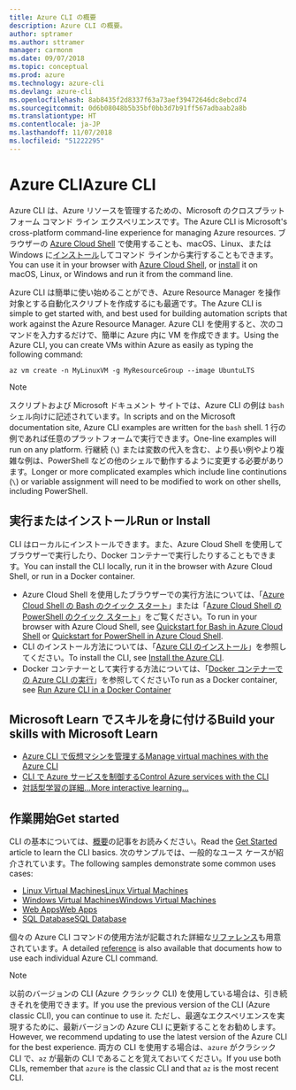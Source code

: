 ```yaml
---
title: Azure CLI の概要
description: Azure CLI の概要。
author: sptramer
ms.author: sttramer
manager: carmonm
ms.date: 09/07/2018
ms.topic: conceptual
ms.prod: azure
ms.technology: azure-cli
ms.devlang: azure-cli
ms.openlocfilehash: 8ab8435f2d8337f63a73aef39472646dc8ebcd74
ms.sourcegitcommit: 0d6b08048b5b35bf0bb3d7b91ff567adbaab2a8b
ms.translationtype: HT
ms.contentlocale: ja-JP
ms.lasthandoff: 11/07/2018
ms.locfileid: "51222295"
---
```

# <a name="azure-cli"></a><span data-ttu-id="0773a-103">Azure CLI</span><span class="sxs-lookup"><span data-stu-id="0773a-103">Azure CLI</span></span>

<span data-ttu-id="0773a-104">Azure CLI は、Azure リソースを管理するための、Microsoft のクロスプラットフォーム コマンド ライン エクスペリエンスです。</span><span class="sxs-lookup"><span data-stu-id="0773a-104">The Azure CLI is Microsoft's cross-platform command-line experience for managing Azure resources.</span></span>
<span data-ttu-id="0773a-105">ブラウザーの [Azure Cloud Shell](/azure/cloud-shell/overview) で使用することも、macOS、Linux、または Windows に[インストール](install-azure-cli.md)してコマンド ラインから実行することもできます。</span><span class="sxs-lookup"><span data-stu-id="0773a-105">You can use it in your browser with [Azure Cloud Shell](/azure/cloud-shell/overview), or [install](install-azure-cli.md) it on macOS, Linux, or Windows and run it from the command line.</span></span>

<span data-ttu-id="0773a-106">Azure CLI は簡単に使い始めることができ、Azure Resource Manager を操作対象とする自動化スクリプトを作成するにも最適です。</span><span class="sxs-lookup"><span data-stu-id="0773a-106">The Azure CLI is simple to get started with, and best used for building automation scripts that work against the Azure Resource Manager.</span></span> <span data-ttu-id="0773a-107">Azure CLI を使用すると、次のコマンドを入力するだけで、簡単に Azure 内に VM を作成できます。</span><span class="sxs-lookup"><span data-stu-id="0773a-107">Using the Azure CLI, you can create VMs within Azure as easily as typing the following command:</span></span>

```azurecli-interactive
az vm create -n MyLinuxVM -g MyResourceGroup --image UbuntuLTS
```

> [!NOTE]
>
> <span data-ttu-id="0773a-108">スクリプトおよび Microsoft ドキュメント サイトでは、Azure CLI の例は `bash` シェル向けに記述されています。</span><span class="sxs-lookup"><span data-stu-id="0773a-108">In scripts and on the Microsoft documentation site, Azure CLI examples are written for the `bash` shell.</span></span> <span data-ttu-id="0773a-109">1 行の例であれば任意のプラットフォームで実行できます。</span><span class="sxs-lookup"><span data-stu-id="0773a-109">One-line examples will run on any platform.</span></span> <span data-ttu-id="0773a-110">行継続 (`\`) または変数の代入を含む、より長い例やより複雑な例は、PowerShell などの他のシェルで動作するように変更する必要があります。</span><span class="sxs-lookup"><span data-stu-id="0773a-110">Longer or more complicated examples which include line continutions (`\`) or variable assignment will need to be modified to work on other shells, including PowerShell.</span></span>

## <a name="run-or-install"></a><span data-ttu-id="0773a-111">実行またはインストール</span><span class="sxs-lookup"><span data-stu-id="0773a-111">Run or Install</span></span>

<span data-ttu-id="0773a-112">CLI はローカルにインストールできます。また、Azure Cloud Shell を使用してブラウザーで実行したり、Docker コンテナーで実行したりすることもできます。</span><span class="sxs-lookup"><span data-stu-id="0773a-112">You can install the CLI locally, run it in the browser with Azure Cloud Shell, or run in a Docker container.</span></span>

* <span data-ttu-id="0773a-113">Azure Cloud Shell を使用したブラウザーでの実行方法については、「[Azure Cloud Shell の Bash のクイック スタート](/azure/cloud-shell/quickstart)」または「[Azure Cloud Shell の PowerShell のクイック スタート](/azure/cloud-shell/quickstart-powershell)」をご覧ください。</span><span class="sxs-lookup"><span data-stu-id="0773a-113">To run in your browser with Azure Cloud Shell, see [Quickstart for Bash in Azure Cloud Shell](/azure/cloud-shell/quickstart) or [Quickstart for PowerShell in Azure Cloud Shell](/azure/cloud-shell/quickstart-powershell).</span></span>
* <span data-ttu-id="0773a-114">CLI のインストール方法については、「[Azure CLI のインストール](install-azure-cli.md)」を参照してください。</span><span class="sxs-lookup"><span data-stu-id="0773a-114">To install the CLI, see [Install the Azure CLI](install-azure-cli.md).</span></span>
* <span data-ttu-id="0773a-115">Docker コンテナーとして実行する方法については、「[Docker コンテナーでの Azure CLI の実行](run-azure-cli-docker.md)」を参照してください</span><span class="sxs-lookup"><span data-stu-id="0773a-115">To run as a Docker container, see [Run Azure CLI in a Docker Container](run-azure-cli-docker.md)</span></span>

## <a name="build-your-skills-with-microsoft-learn"></a><span data-ttu-id="0773a-116">Microsoft Learn でスキルを身に付ける</span><span class="sxs-lookup"><span data-stu-id="0773a-116">Build your skills with Microsoft Learn</span></span>

- [<span data-ttu-id="0773a-117">Azure CLI で仮想マシンを管理する</span><span class="sxs-lookup"><span data-stu-id="0773a-117">Manage virtual machines with the Azure CLI</span></span>](/learn/modules/manage-virtual-machines-with-azure-cli/)
- [<span data-ttu-id="0773a-118">CLI で Azure サービスを制御する</span><span class="sxs-lookup"><span data-stu-id="0773a-118">Control Azure services with the CLI</span></span>](/learn/modules/control-azure-services-with-cli/)
- [<span data-ttu-id="0773a-119">対話型学習の詳細...</span><span class="sxs-lookup"><span data-stu-id="0773a-119">More interactive learning...</span></span>](/learn/browse/?products=azure-clis)

## <a name="get-started"></a><span data-ttu-id="0773a-120">作業開始</span><span class="sxs-lookup"><span data-stu-id="0773a-120">Get started</span></span>

<span data-ttu-id="0773a-121">CLI の基本については、[概要](get-started-with-azure-cli.md)の記事をお読みください。</span><span class="sxs-lookup"><span data-stu-id="0773a-121">Read the [Get Started](get-started-with-azure-cli.md) article to learn the CLI basics.</span></span> <span data-ttu-id="0773a-122">次のサンプルでは、一般的なユース ケースが紹介されています。</span><span class="sxs-lookup"><span data-stu-id="0773a-122">The following samples demonstrate some common uses cases:</span></span>

- [<span data-ttu-id="0773a-123">Linux Virtual Machines</span><span class="sxs-lookup"><span data-stu-id="0773a-123">Linux Virtual Machines</span></span>](/azure/virtual-machines/virtual-machines-linux-cli-samples?toc=%2fcli%2fazure%2ftoc.json&bc=%2fcli%2fazure%2fbreadcrumb%2ftoc.json)
- [<span data-ttu-id="0773a-124">Windows Virtual Machines</span><span class="sxs-lookup"><span data-stu-id="0773a-124">Windows Virtual Machines</span></span>](/azure/virtual-machines/virtual-machines-windows-cli-samples?toc=%2fcli%2fazure%2ftoc.json&bc=%2fcli%2fazure%2fbreadcrumb%2ftoc.json)
- [<span data-ttu-id="0773a-125">Web Apps</span><span class="sxs-lookup"><span data-stu-id="0773a-125">Web Apps</span></span>](/azure/app-service-web/app-service-cli-samples?toc=%2fcli%2fazure%2ftoc.json&bc=%2fcli%2fazure%2fbreadcrumb%2ftoc.json)
- [<span data-ttu-id="0773a-126">SQL Database</span><span class="sxs-lookup"><span data-stu-id="0773a-126">SQL Database</span></span>](/azure/sql-database/sql-database-cli-samples?toc=%2fcli%2fazure%2ftoc.json&bc=%2fcli%2fazure%2fbreadcrumb%2ftoc.json)

<span data-ttu-id="0773a-127">個々の Azure CLI コマンドの使用方法が記載された詳細な[リファレンス](/cli/azure/reference-index)も用意されています。</span><span class="sxs-lookup"><span data-stu-id="0773a-127">A detailed [reference](/cli/azure/reference-index) is also available that documents how to use each individual Azure CLI command.</span></span>

> [!NOTE]
> <span data-ttu-id="0773a-128">以前のバージョンの CLI (Azure クラシック CLI) を使用している場合は、引き続きそれを使用できます。</span><span class="sxs-lookup"><span data-stu-id="0773a-128">If you use the previous version of the CLI (Azure classic CLI), you can continue to use it.</span></span>
> <span data-ttu-id="0773a-129">ただし、最適なエクスペリエンスを実現するために、最新バージョンの Azure CLI に更新することをお勧めします。</span><span class="sxs-lookup"><span data-stu-id="0773a-129">However, we recommend updating to use the latest version of the Azure CLI for the best experience.</span></span>
> <span data-ttu-id="0773a-130">両方の CLI を使用する場合は、`azure` がクラシック CLI で、`az` が最新の CLI であることを覚えておいてください。</span><span class="sxs-lookup"><span data-stu-id="0773a-130">If you use both CLIs, remember that `azure` is the classic CLI and that `az` is the most recent CLI.</span></span>

